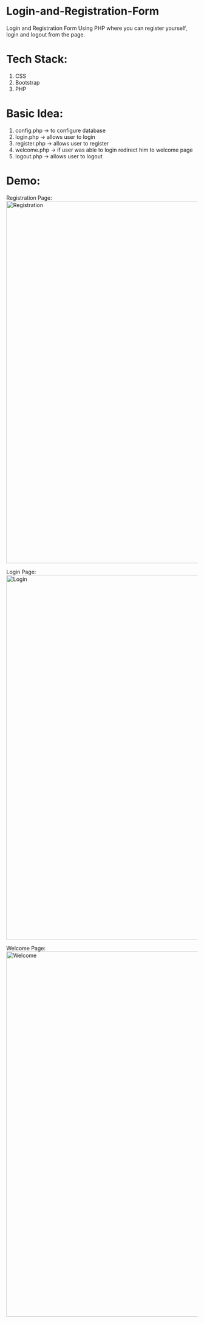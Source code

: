 # Login-and-Registration-Form
Login and Registration Form Using PHP where you can register yourself, login and logout from the page.

# Tech Stack:
1. CSS 
2. Bootstrap
3. PHP

# Basic Idea:
1. config.php ->  to configure database
2. login.php -> allows user to login
3. register.php -> allows user to register
4. welcome.php -> if user was able to login redirect him to welcome page
5. logout.php -> allows user to logout

# Demo:
Registration Page:
<img width="952" alt="Registration" src="https://user-images.githubusercontent.com/108524555/179179178-156db152-11f4-484b-af16-cbf5d7c32b7c.png">

Login Page:
<img width="958" alt="Login" src="https://user-images.githubusercontent.com/108524555/179179259-98f005be-1eb7-47c7-ac40-3a28ddb181ec.png">

Welcome Page:
<img width="960" alt="Welcome" src="https://user-images.githubusercontent.com/108524555/179179335-4ec84042-aae2-465c-80e0-eea233d843e5.png">

